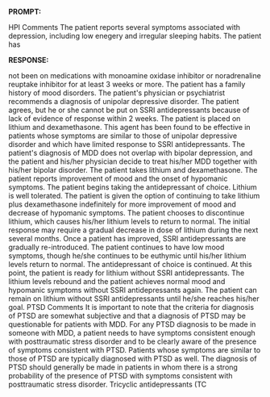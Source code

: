 **PROMPT:**

HPI Comments The patient reports several symptoms associated with depression, including low enegery and irregular sleeping habits. The patient has

**RESPONSE:**

  not been on medications with monoamine oxidase inhibitor or noradrenaline reuptake inhibitor for at least 3 weeks or more. The patient has a family history of mood disorders. The patient's physician or psychiatrist recommends a diagnosis of unipolar depressive disorder. The patient agrees, but he or she cannot be put on SSRI antidepressants because of lack of evidence of response within 2 weeks. The patient is placed on lithium and dexamethasone. This agent has been found to be effective in patients whose symptoms are similar to those of unipolar depressive disorder and which have limited response to SSRI antidepressants. The patient's diagnosis of MDD does not overlap with bipolar depression, and the patient and his/her physician decide to treat his/her MDD together with his/her bipolar disorder. The patient takes lithium and dexamethasone. The patient reports improvement of mood and the onset of hypomanic symptoms. The patient begins taking the antidepressant of choice. Lithium is well tolerated. The patient is given the option of continuing to take lithium plus dexamethasone indefinitely for more improvement of mood and decrease of hypomanic symptoms. The patient chooses to discontinue lithium, which causes his/her lithium levels to return to normal. The initial response may require a gradual decrease in dose of lithium during the next several months. Once a patient has improved, SSRI antidepressants are gradually re-introduced. The patient continues to have low mood symptoms, though he/she continues to be euthymic until his/her lithium levels return to normal. The antidepressant of choice is continued. At this point, the patient is ready for lithium without SSRI antidepressants. The lithium levels rebound and the patient achieves normal mood and hypomanic symptoms without SSRI antidepressants again. The patient can remain on lithium without SSRI antidepressants until he/she reaches his/her goal.  PTSD Comments It is important to note that the criteria for diagnosis of PTSD are somewhat subjective and that a diagnosis of PTSD may be questionable for patients with MDD. For any PTSD diagnosis to be made in someone with MDD, a patient needs to have symptoms consistent enough with posttraumatic stress disorder and to be clearly aware of the presence of symptoms consistent with PTSD. Patients whose symptoms are similar to those of PTSD are typically diagnosed with PTSD as well. The diagnosis of PTSD should generally be made in patients in whom there is a strong probability of the presence of PTSD with symptoms consistent with posttraumatic stress disorder.  Tricyclic antidepressants (TC